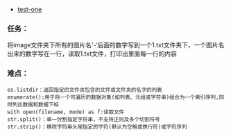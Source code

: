 * [test-one](https://github.com/Hongyu-Pang/test/blob/master/test-one.ipynb)
### 任务：
将image文件夹下所有的图片名'-‘后面的数字写到一个1.txt文件夹下，一个图片名出来的数字写在一行，读取1.txt文件，打印出里面每一行的内容
### 难点：
    os.listdir：返回指定的文件夹包含的文件或文件夹的名字的列表
    enumerate():用于将一个可遍历的数据对象(如列表、元组或字符串)组合为一个索引序列,同时列出数据和数据下标
    with open(filename, mode) as f:读取文件
    str.split()：单一分割指定字符串，不支持正则及多个切割符号
    str.strip()：移除字符串头尾指定的字符(默认为空格或换行符)或字符序列
